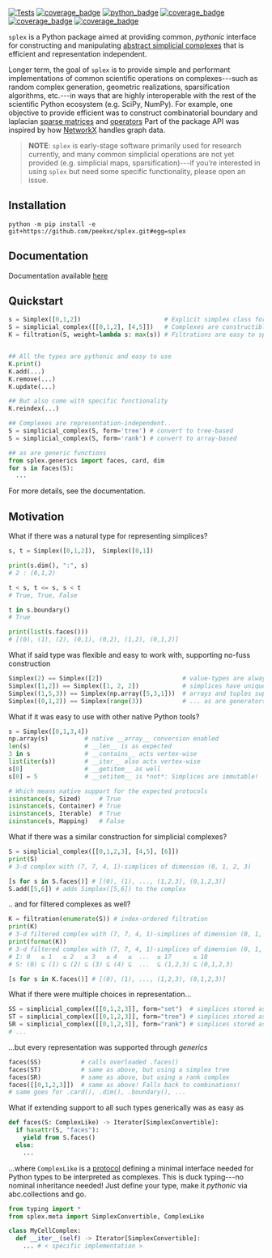 [![Tests](https://github.com/peekxc/splex/actions/workflows/package.yml/badge.svg)](https://github.com/peekxc/splex/actions/workflows/package.yml)
[![coverage_badge](https://img.shields.io/endpoint?url=https://gist.githubusercontent.com/peekxc/ef42349965f40edf4232737026690c5f/raw/coverage_info.json)](https://coveralls.io/github/peekxc/splex)
[![python_badge](https://img.shields.io/badge/python-3.9%20%7C%203.10%20%7C%203.11-blue)](https://github.com/peekxc/splex/actions/workflows/python-package.yml)
[![coverage_badge](https://img.shields.io/github/actions/workflow/status/peekxc/splex/build-macos.yml?logo=apple&logoColor=white)](https://github.com/peekxc/splex/actions/workflows/build-macos.yml)
[![coverage_badge](https://img.shields.io/github/actions/workflow/status/peekxc/splex/build-windows.yml?logo=windows&logoColor=white)](https://github.com/peekxc/splex/actions/workflows/build-windows.yml)
[![coverage_badge](https://img.shields.io/github/actions/workflow/status/peekxc/splex/build-linux.yml?logo=linux&logoColor=white)](https://github.com/peekxc/splex/actions/workflows/build-linux.yml)

`splex` is a Python package aimed at providing common, _pythonic_ interface for constructing and manipulating [abstract simplicial complexes](https://en.wikipedia.org/wiki/Abstract_simplicial_complex) that is efficient and representation independent. 

Longer term, the  goal of `splex` is to provide simple and performant implementations of common scientific operations on complexes---such as random complex generation, geometric realizations, sparsification algorithms, etc.---in ways that are highly interoperable with the rest of the scientific Python ecosystem (e.g. SciPy, NumPy). For example, one objective to provide efficient was to construct combinatorial boundary and laplacian [sparse matrices](https://docs.scipy.org/doc/scipy/reference/sparse.html) and [operators](https://docs.scipy.org/doc/scipy/reference/generated/scipy.sparse.linalg.LinearOperator.html) Part of the package API was inspired by how [NetworkX](https://networkx.org/documentation/stable/index.html) handles graph data. 

> __NOTE__: `splex` is early-stage software primarily used for research currently, and many common simplicial operations are not yet provided (e.g. simplicial maps, sparsification)---if you’re interested in using `splex` but need some specific functionality, please open an issue.

## Installation 

```
python -m pip install -e git+https://github.com/peekxc/splex.git#egg=splex
```

## Documentation 

Documentation available [here](https://peekxc.github.io/splex/)

## Quickstart 

```python
s = Simplex([0,1,2])                       # Explicit simplex class for value and set-like semantics
S = simplicial_complex([[0,1,2], [4,5]])   # Complexes are constructible from myriad of types
K = filtration(S, weight=lambda s: max(s)) # Filtrations are easy to specify via functions 


## All the types are pythonic and easy to use  
K.print()
K.add(...)
K.remove(...)
K.update(...)

## But also come with specific functionality 
K.reindex(...)

## Complexes are representation-independent..
S = simplicial_complex(S, form='tree') # convert to tree-based
S = simplicial_complex(S, form='rank') # convert to array-based

## as are generic functions
from splex.generics import faces, card, dim
for s in faces(S):
  ...
```

For more details, see the documentation. 

## Motivation 

What if there was a natural type for representing simplices? 
```python
s, t = Simplex([0,1,2]),  Simplex([0,1])

print(s.dim(), ":", s)
# 2 : (0,1,2)

t < s, t <= s, s < t
# True, True, False

t in s.boundary()
# True 

print(list(s.faces()))
# [(0), (1), (2), (0,1), (0,2), (1,2), (0,1,2)]
```

What if said type was flexible and easy to work with, supporting no-fuss construction

```python
Simplex(2) == Simplex([2])                      # value-types are always unboxed 
Simplex([1,2]) == Simplex([1, 2, 2])            # simplices have unique entries, are hashable 
Simplex((1,5,3)) == Simplex(np.array([5,3,1]))  # arrays and tuples supported out of the box 
Simplex((0,1,2)) == Simplex(range(3))           # ... as are generators, iterables, collections, etc
```

What if it was easy to use with other native Python tools?
```python
s = Simplex([0,1,3,4])
np.array(s)          # native __array__ conversion enabled
len(s)               # __len__ is as expected 
3 in s               # __contains__ acts vertex-wise
list(iter(s))        # __iter__ also acts vertex-wise
s[0]                 # __getitem__ as well 
s[0] = 5             # __setitem__ is *not*: Simplices are immutable!

# Which means native support for the expected protocols 
isinstance(s, Sized)     # True 
isinstance(s, Container) # True 
isinstance(s, Iterable)  # True 
isinstance(s, Mapping)   # False 
```

What if there was a similar construction for simplicial complexes?
```python
S = simplicial_complex([[0,1,2,3], [4,5], [6]])
print(S)
# 3-d complex with (7, 7, 4, 1)-simplices of dimension (0, 1, 2, 3)

[s for s in S.faces()] # [(0), (1), ..., (1,2,3), (0,1,2,3)]
S.add([5,6]) # adds Simplex([5,6]) to the complex 
```

.. and for filtered complexes as well?
```python
K = filtration(enumerate(S)) # index-ordered filtration
print(K)
# 3-d filtered complex with (7, 7, 4, 1)-simplices of dimension (0, 1, 2, 3)
print(format(K))
# 3-d filtered complex with (7, 7, 4, 1)-simplices of dimension (0, 1, 2, 3)
# I: 0   ≤ 1   ≤ 2   ≤ 3   ≤ 4   ≤  ...  ≤ 17      ≤ 18       
# S: (0) ⊆ (1) ⊆ (2) ⊆ (3) ⊆ (4) ⊆  ...  ⊆ (1,2,3) ⊆ (0,1,2,3)

[s for s in K.faces()] # [(0), (1), ..., (1,2,3), (0,1,2,3)]
```

What if there were multiple choices in representation...


```python
SS = simplicial_complex([[0,1,2,3]], form="set")  # simplices stored as collections in a set 
ST = simplicial_complex([[0,1,2,3]], form="tree") # simplices stored as nodes in a tree 
SR = simplicial_complex([[0,1,2,3]], form="rank") # simplices stored as integers in an array 
# ... 
```

...but every representation was supported through _generics_


```python
faces(SS)           # calls overloaded .faces()
faces(ST)           # same as above, but using a simplex tree
faces(SR)           # same as above, but using a rank complex 
faces([[0,1,2,3]])  # same as above! Falls back to combinations! 
# same goes for .card(), .dim(), .boundary(), ...
```

What if extending support to all such types generically was as easy as

```python
def faces(S: ComplexLike) -> Iterator[SimplexConvertible]:
  if hasattr(S, "faces"):
    yield from S.faces()
  else:
    ...
```

...where `ComplexLike` is a [protocol](https://mypy.readthedocs.io/en/stable/protocols.html) defining a minimal interface needed for Python types to be interpreted as complexes. This is duck typing---no nominal inheritance needed! Just define your type, make it _pythonic_ via abc.collections and go. 


```python
from typing import *
from splex.meta import SimplexConvertible, ComplexLike 

class MyCellComplex:
  def __iter__(self) -> Iterator[SimplexConvertible]:
    ... # < specific implementation > 
```



